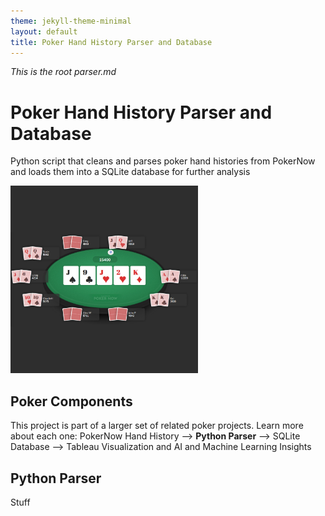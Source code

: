 ```yaml
---
theme: jekyll-theme-minimal
layout: default
title: Poker Hand History Parser and Database
---
```

*This is the root parser.md*

# Poker Hand History Parser and Database
Python script that cleans and parses poker hand histories from PokerNow and loads them into a SQLite database for further analysis

<img src="images/poker.png" alt="Poker screenshot" width="300" height="300">


## Poker Components

This project is part of a larger set of related poker projects. Learn more about each one:
PokerNow Hand History --> **Python Parser** --> SQLite Database --> Tableau Visualization and AI and Machine Learning Insights

## Python Parser

Stuff
